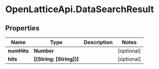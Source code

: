 # OpenLatticeApi.DataSearchResult

## Properties

Name | Type | Description | Notes
------------ | ------------- | ------------- | -------------
**numHits** | **Number** |  | [optional] 
**hits** | **[{String: [String]}]** |  | [optional] 


